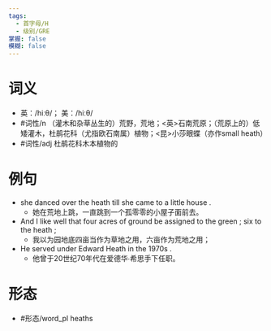 ```yaml
---
tags:
  - 首字母/H
  - 级别/GRE
掌握: false
模糊: false
---
```

# 词义
- 英：/hiːθ/； 美：/hiːθ/
- #词性/n  （灌木和杂草丛生的）荒野，荒地；<英>石南荒原；（荒原上的）低矮灌木，杜鹃花科（尤指欧石南属）植物；<昆>小莎眼蝶（亦作small heath）
- #词性/adj  杜鹃花科木本植物的
# 例句
- she danced over the heath till she came to a little house .
	- 她在荒地上跳，一直跳到一个孤零零的小屋子面前去。
- And I like well that four acres of ground be assigned to the green ; six to the heath ;
	- 我以为园地底四亩当作为草地之用，六亩作为荒地之用；
- He served under Edward Heath in the 1970s .
	- 他曾于20世纪70年代在爱德华∙希思手下任职。
# 形态
- #形态/word_pl heaths
